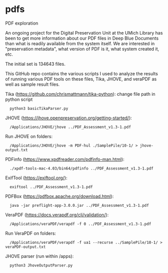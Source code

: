 # pdfs
PDF exploration

An ongoing project for the Digital Preservation Unit at the UMich Library has been to get more information about our PDF files in Deep Blue Documents than what is readily available from the system itself. We are interested in "preservation metadata", what version of PDF is it, what system created it, etc. 

The initial set is 134643 files. 

This GitHub repo contains the various scripts I used to analyze the results of running various PDF tools on these files, Tika, JHOVE, and veraPDF as well as sample result files. 

Tika (https://github.com/chrismattmann/tika-python):
change file path in python script 

      python3 basicTikaParser.py

JHOVE (https://jhove.openpreservation.org/getting-started/):

      /Applications/JHOVE/jhove ../PDF_Assessment_v1.3-1.pdf

Run JHOVE on folders:

      /Applications/JHOVE/jhove -m PDF-hul ./SamplePile/10-1/ > jhove-output.txt

PDFinfo (https://www.xpdfreader.com/pdfinfo-man.html):

      ./xpdf-tools-mac-4.03/bin64/pdfinfo ../PDF_Assessment_v1.3-1.pdf

ExifTool (https://exiftool.org/):

      exiftool ../PDF_Assessment_v1.3-1.pdf

PDFBox (https://pdfbox.apache.org/download.html):

      java -jar preflight-app-3.0.0.jar ../PDF_Assessment_v1.3-1.pdf

VeraPDF (https://docs.verapdf.org/cli/validation/):

      /Applications/veraPDF/verapdf -f 0 ../PDF_Assessment_v1.3-1.pdf

Run VeraPDF on folders:

      /Applications/veraPDF/verapdf -f ua1 --recurse ../SamplePile/10-1/ > veraPDF-output.txt


JHOVE parser (run within /apps):

      python3 JhoveOutputParser.py

